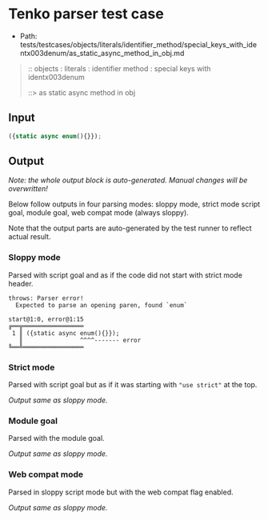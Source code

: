 # Tenko parser test case

- Path: tests/testcases/objects/literals/identifier_method/special_keys_with_identx003denum/as_static_async_method_in_obj.md

> :: objects : literals : identifier method : special keys with identx003denum
>
> ::> as static async method in obj

## Input

`````js
({static async enum(){}});
`````

## Output

_Note: the whole output block is auto-generated. Manual changes will be overwritten!_

Below follow outputs in four parsing modes: sloppy mode, strict mode script goal, module goal, web compat mode (always sloppy).

Note that the output parts are auto-generated by the test runner to reflect actual result.

### Sloppy mode

Parsed with script goal and as if the code did not start with strict mode header.

`````
throws: Parser error!
  Expected to parse an opening paren, found `enum`

start@1:0, error@1:15
╔══╦═════════════════
 1 ║ ({static async enum(){}});
   ║                ^^^^------- error
╚══╩═════════════════

`````

### Strict mode

Parsed with script goal but as if it was starting with `"use strict"` at the top.

_Output same as sloppy mode._

### Module goal

Parsed with the module goal.

_Output same as sloppy mode._

### Web compat mode

Parsed in sloppy script mode but with the web compat flag enabled.

_Output same as sloppy mode._

